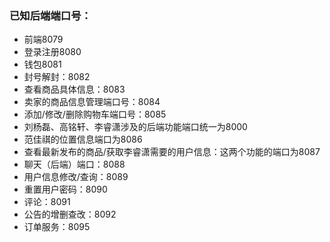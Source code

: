 ### 已知后端端口号：
- 前端8079
- 登录注册8080
- 钱包8081
- 封号解封：8082
- 查看商品具体信息：8083
- 卖家的商品信息管理端口号：8084
- 添加/修改/删除购物车端口号：8085
- 刘杨磊、高铭轩、李睿潇涉及的后端功能端口统一为8000
- 范佳祺的位置信息端口为8086
- 查看最新发布的商品/获取李睿潇需要的用户信息：这两个功能的端口为8087
- 聊天（后端）端口：8088
- 用户信息修改/查询：8089
- 重置用户密码：8090
- 评论：8091
- 公告的增删查改：8092
- 订单服务：8095
